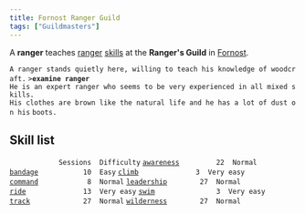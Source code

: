 ```yaml
---
title: Fornost Ranger Guild
tags: ["Guildmasters"]
---
```

A **ranger** teaches [ranger](ranger "wikilink")
[skills](skill "wikilink") at the **Ranger's Guild** in
[Fornost](Fornost "wikilink").

`A ranger stands quietly here, willing to teach his knowledge of woodcraft.`
`>`**`examine ranger`**
`He is an expert ranger who seems to be very experienced in all mixed skills.`
`His clothes are brown like the natural life and he has a lot of dust on his`
`boots.`

## Skill list

`            Sessions  Difficulty`
[`awareness`](awareness "wikilink")`         22  Normal`
[`bandage`](bandage "wikilink")`           10  Easy`
[`climb`](climb "wikilink")`              3  Very easy`
[`command`](command "wikilink")`            8  Normal`
[`leadership`](leadership "wikilink")`        27  Normal`
[`ride`](ride "wikilink")`              13  Very easy`
[`swim`](swim "wikilink")`               3  Very easy`
[`track`](track "wikilink")`             27  Normal`
[`wilderness`](wilderness "wikilink")`        27  Normal     `
